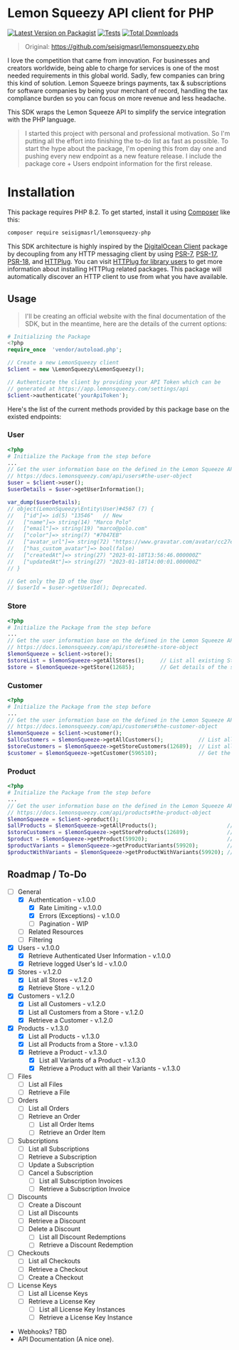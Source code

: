 # Lemon Squeezy API client for PHP

[![Latest Version on Packagist](https://img.shields.io/packagist/v/seisigmasrl/lemonsqueezy-php.svg?style=flat-square)](https://packagist.org/packages/seisigmasrl/lemonsqueezy-php)
[![Tests](https://img.shields.io/github/actions/workflow/status/seisigmasrl/lemonsqueezy.php/run-tests.yml?branch=main&label=tests&style=flat-square)](https://github.com/seisigmasrl/lemonsqueezy.php/actions/workflows/run-tests.yml)
[![Total Downloads](https://img.shields.io/packagist/dt/seisigmasrl/lemonsqueezy-php.svg?style=flat-square)](https://packagist.org/packages/ricardov03/lemonsqueezy-php)

> Original: https://github.com/seisigmasrl/lemonsqueezy.php

I love the competition that came from innovation. For businesses and creators worldwide, being able to charge for services is one of the most needed requirements in this global world. Sadly, few companies can bring this kind of solution. Lemon Squeeze brings payments, tax & subscriptions for software companies by being your merchant of record, handling the tax compliance burden so you can focus on more revenue and less headache.

This SDK wraps the Lemon Squeeze API to simplify the service integration with the PHP language.

> I started this project with personal and professional motivation. So I'm putting all the effort into finishing the to-do list as fast as possible. To start the hype about the package, I'm opening this from day one and pushing every new endpoint as a new feature release. I include the package core + Users endpoint information for the first release.

# Installation
This package requires PHP 8.2. To get started, install it using [Composer](https://getcomposer.org/) like this:

```bash
composer require seisigmasrl/lemonsqueezy-php
```
This SDK architecture is highly inspired by the [DigitalOcean Client](https://github.com/DigitalOceanPHP/Client) package by decoupling from any HTTP messaging client by using [PSR-7](https://www.php-fig.org/psr/psr-7/), [PSR-17](https://www.php-fig.org/psr/psr-17/), [PSR-18](https://www.php-fig.org/psr/psr-18/), and [HTTPlug](https://httplug.io/).
You can visit [HTTPlug for library users](https://docs.php-http.org/en/latest/httplug/users.html) to get more information about installing HTTPlug related packages. This package
will automatically discover an HTTP client to use from what you have available.

## Usage
>I'll be creating an official website with the final documentation of the SDK, but in the meantime, here are the details of the current options:

```php
# Initializing the Package
<?php
require_once  'vendor/autoload.php';

// Create a new LemonSqueezy client
$client = new \LemonSqueezy\LemonSqueezy();

// Authenticate the client by providing your API Token which can be
// generated at https://app.lemonsqueezy.com/settings/api
$client->authenticate('yourApiToken');
```

Here's the list of the current methods provided by this package base on the existed endpoints:

### User
```php
<?php
# Initialize the Package from the step before
...
// Get the user information base on the defined in the Lemon Squeeze API Documentation
// https://docs.lemonsqueezy.com/api/users#the-user-object
$user = $client->user();
$userDetails = $user->getUserInformation();

var_dump($userDetails);
// object(LemonSqueezy\Entity\User)#4567 (7) {
//   ["id"]=> id(5) "13546"   // New
//   ["name"]=> string(14) "Marco Polo"
//   ["email"]=> string(19) "marco@polo.com"
//   ["color"]=> string(7) "#7047EB"
//   ["avatar_url"]=> string(72) "https://www.gravatar.com/avatar/cc27e9f9e9a66d0fb6a988a?d=blank"
//   ["has_custom_avatar"]=> bool(false)
//   ["createdAt"]=> string(27) "2023-01-18T13:56:46.000000Z"
//   ["updatedAt"]=> string(27) "2023-01-18T14:00:01.000000Z"
// }

// Get only the ID of the User
// $userId = $user->getUserId(); Deprecated.
```

### Store
```php
<?php
# Initialize the Package from the step before
...
// Get the user information base on the defined in the Lemon Squeeze API Documentation
// https://docs.lemonsqueezy.com/api/stores#the-store-object
$lemonSqueeze = $client->store();
$storeList = $lemonSqueeze->getAllStores();     // List all existing Stores
$store = $lemonSqueeze->getStore(12685);        // Get details of the store with the ID: 12685
```

### Customer
```php
<?php
# Initialize the Package from the step before
...
// Get the user information base on the defined in the Lemon Squeeze API Documentation
// https://docs.lemonsqueezy.com/api/customers#the-customer-object
$lemonSqueeze = $client->customer();
$allCustomers = $lemonSqueeze->getAllCustomers();           // List all existing Customers
$storeCustomers = $lemonSqueeze->getStoreCustomers(12689);  // List all customers from the Store ID: 12689
$customer = $lemonSqueeze->getCustomer(596510);             // Get the details of the Customer with the ID: 596510
```

### Product
```php
<?php
# Initialize the Package from the step before
...
// Get the user information base on the defined in the Lemon Squeeze API Documentation
// https://docs.lemonsqueezy.com/api/products#the-product-object
$lemonSqueeze = $client->product();
$allProducts = $lemonSqueeze->getAllProducts();                      // List all existing Products
$storeCustomers = $lemonSqueeze->getStoreProducts(12689);            // List all Products from the Store ID: 12689
$product = $lemonSqueeze->getProduct(59920);                         // Get the details of the Products with the ID: 59920
$productVariants = $lemonSqueeze->getProductVariants(59920);         // Get all Variants from the Product ID: 59920
$productWithVariants = $lemonSqueeze->getProductWithVariants(59920); // Get a Product with All their Variants
```


## Roadmap / To-Do
- [ ] General
    - [x] Authentication - v.1.0.0
        - [x] Rate Limiting - v.1.0.0
        - [x] Errors (Exceptions) - v.1.0.0
        - [ ] Pagination - WIP
    - [ ] Related Resources
    - [ ] Filtering
- [x] Users - v.1.0.0
    - [x] Retrieve Authenticated User Information - v.1.0.0
    - [x] Retrieve logged User's Id - v.1.0.0
- [x] Stores - v.1.2.0
    - [x] List all Stores - v.1.2.0
    - [x] Retrieve Store - v.1.2.0
- [x] Customers - v.1.2.0
    - [x] List all Customers - v.1.2.0
    - [x] List all Customers from a Store - v.1.2.0
    - [x] Retrieve a Customer - v.1.2.0
- [x] Products - v.1.3.0
    - [x] List all Products - v.1.3.0
    - [x] List all Products from a Store - v.1.3.0
    - [x] Retrieve a Product - v.1.3.0
        - [x] List all Variants of a Product - v.1.3.0
        - [x] Retrieve a Product with all their Variants - v.1.3.0
- [ ] Files
    - [ ] List all Files
    - [ ] Retrieve a File
- [ ] Orders
    - [ ] List all Orders
    - [ ] Retrieve an Order
        - [ ] List all Order Items
        - [ ] Retrieve an Order Item
- [ ] Subscriptions
    - [ ] List all Subscriptions
    - [ ] Retrieve a Subscription
    - [ ] Update a Subscription
    - [ ] Cancel a Subscription
        - [ ] List all Subscription Invoices
        - [ ] Retrieve a Subscription Invoice
- [ ] Discounts
    - [ ] Create a Discount
    - [ ] List all Discounts
    - [ ] Retrieve a Discount
    - [ ] Delete a Discount
        - [ ] List all Discount Redemptions
        - [ ] Retrieve a Discount Redemption
- [ ] Checkouts
    - [ ] List all Checkouts
    - [ ] Retrieve a Checkout
    - [ ] Create a Checkout
- [ ] License Keys
    - [ ] List all License Keys
    - [ ] Retrieve a License Key
        - [ ] List all License Key Instances
        - [ ] Retrieve a License Key Instance
- Webhooks? TBD
- API Documentation (A nice one).
